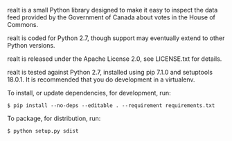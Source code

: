 realt is a small Python library designed to make it easy to inspect the data
feed provided by the Government of Canada about votes in the House of Commons.

realt is coded for Python 2.7, though support may eventually extend to other
Python versions.

realt is released under the Apache License 2.0, see LICENSE.txt for details.

realt is tested against Python 2.7, installed using pip 7.1.0 and
setuptools 18.0.1. It is recommended that you do development in a virtualenv.

To install, or update dependencies, for development, run:

    $ pip install --no-deps --editable . --requirement requirements.txt

To package, for distribution, run:

    $ python setup.py sdist
